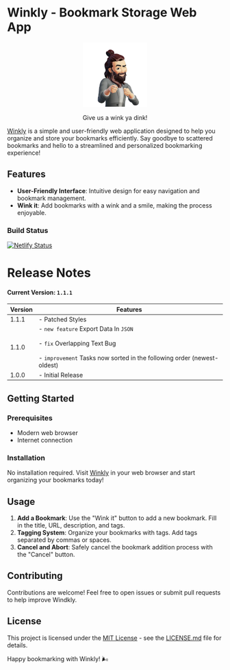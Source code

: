 # Winkly - Bookmark Storage Web App

<p align="center" style="margin-top: 1rem;text-align:center">
<img src="./public/wink2.webp" height=150   width=150 />
<p align="center" >    
Give us a wink ya dink!</p>
</p>

[Winkly](https://winkly.netlify.app/) is a simple and user-friendly web application designed to help you organize and store your bookmarks efficiently. Say goodbye to scattered bookmarks and hello to a streamlined and personalized bookmarking experience!

## Features

- **User-Friendly Interface**: Intuitive design for easy navigation and bookmark management.
- **Wink it**: Add bookmarks with a wink and a smile, making the process enjoyable.

### Build Status

 [![Netlify Status](https://api.netlify.com/api/v1/badges/b1f35183-1cfe-4960-bd81-17931cd201b9/deploy-status)](https://app.netlify.com/sites/winkly/deploys)

# Release Notes

#### Current Version: `1.1.1`

| Version | Features |
|---------|----------|
| 1.1.1   | - Patched Styles |
| 1.1.0   | - `new feature` Export Data In  ```JSON``` <br> <br> - `fix`  Overlapping Text Bug <br> <br> - `improvement` Tasks now sorted in the following order (newest-oldest) |
| 1.0.0   | - Initial Release |

## Getting Started

### Prerequisites

- Modern web browser
- Internet connection

### Installation

No installation required. Visit [Winkly](https://winkly.netlify.app/) in your web browser and start organizing your bookmarks today!

## Usage

1. **Add a Bookmark**: Use the "Wink it" button to add a new bookmark. Fill in the title, URL, description, and tags.
2. **Tagging System**: Organize your bookmarks with tags. Add tags separated by commas or spaces.
3. **Cancel and Abort**: Safely cancel the bookmark addition process with the "Cancel" button.

## Contributing

Contributions are welcome! Feel free to open issues or submit pull requests to help improve Windkly.

## License

This project is licensed under the [MIT License](LICENSE.md) - see the [LICENSE.md](LICENSE.md) file for details.

Happy bookmarking with Winkly! 🌬️

 
